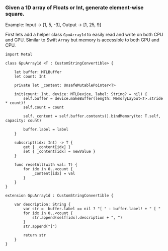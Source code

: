 ### Given a 1D array of Floats or Int, generate element-wise square.
Example: Input -> [1, 5, -3], Output -> [1, 25, 9]


First lets add a helper class `GpuArray1d` to easily read and write on both CPU and GPU. Similar to Swift `Array` but memory is accessible to both GPU and CPU.
```
import Metal

class GpuArray1d <T : CustomStringConvertible> {

	let buffer: MTLBuffer
	let count: Int

	private let _content: UnsafeMutablePointer<T>

	init(count: Int, device: MTLDevice, label: String? = nil) {
		self.buffer = device.makeBuffer(length: MemoryLayout<T>.stride * count)!
		self.count = count

		self._content = self.buffer.contents().bindMemory(to: T.self, capacity: count)

		buffer.label = label
	}

	subscript(idx: Int) -> T {
		get { _content[idx] }
		set { _content[idx] = newValue }
	}

	func resetAll(with val: T) {
		for idx in 0..<count {
			_content[idx] = val
		}
	}
}

extension GpuArray1d : CustomStringConvertible {

	var description: String {
		var str =  buffer.label == nil ? "[ " : buffer.label! + " [ "
		for idx in 0..<count {
			str.append(self[idx].description + ", ")
		}
		str.append("]")

		return str
	}
}

```
